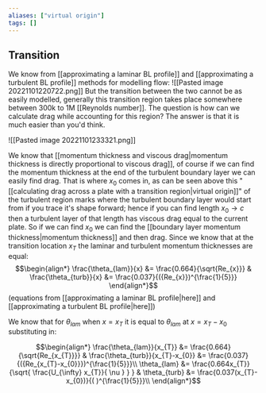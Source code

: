 ```yaml
---
aliases: ["virtual origin"]
tags: []
---
```


## Transition
We know from [[approximating a laminar BL profile]] and [[approximating a turbulent BL profile]] methods for modelling flow:
![[Pasted image 20221101220722.png]]
But the transition between the two cannot be as easily modelled, generally this transition region takes place somewhere between 300k to 1M [[Reynolds number]]. The question is how can we calculate drag while accounting for this region? The answer is that it is much easier than you'd think.

![[Pasted image 20221101233321.png]]

We know that [[momentum thickness and viscous drag|momentum thickness is directly proportional to viscous drag]], of course if we can find the momentum thickness at the end of the turbulent boundary layer we can easily find drag. That is where $x_{0}$ comes in, as can be seen above this "[[calculating drag across a plate with a transition region|virtual origin]]" of the turbulent region marks where the turbulent boundary layer would start from if you trace it's shape forward; hence if you can find length $x_{0}\to c$ then a turbulent layer of that length has viscous drag equal to the current plate.
So if we can find $x_{0}$ we can find the [[boundary layer momentum thickness|momentum thickness]] and then drag. Since we know that at the transition location $x_{T}$ the laminar and turbulent momentum thicknesses are equal:
$$\begin{align*}
\frac{\theta_{lam}}{x} &= \frac{0.664}{\sqrt{Re_{x}}} & \frac{\theta_{turb}}{x} &= \frac{0.037}{({Re_{x}})^{\frac{1}{5}}}
\end{align*}$$
(equations from [[approximating a laminar BL profile|here]] and [[approximating a turbulent BL profile|here]])

We know that for $\theta_{lam}$ when $x=x_{T}$ it is equal to $\theta_{lam}$ at $x=x_{T}-x_{0}$ substituting in:


$$\begin{align*}
\frac{\theta_{lam}}{x_{T}} &= \frac{0.664}{\sqrt{Re_{x_{T}}}} & \frac{\theta_{turb}}{x_{T}-x_{0}} &= \frac{0.037}{({Re_{x_{T}-x_{0}}})^{\frac{1}{5}}}\\
 \theta_{lam}  &= \frac{0.664x_{T}}{\sqrt{ \frac{U_{\infty} x_{T}}{ \nu } } } &  \theta_{turb} &= \frac{0.037(x_{T}-x_{0})}{(    )^{\frac{1}{5}}}\\
\end{align*}$$

